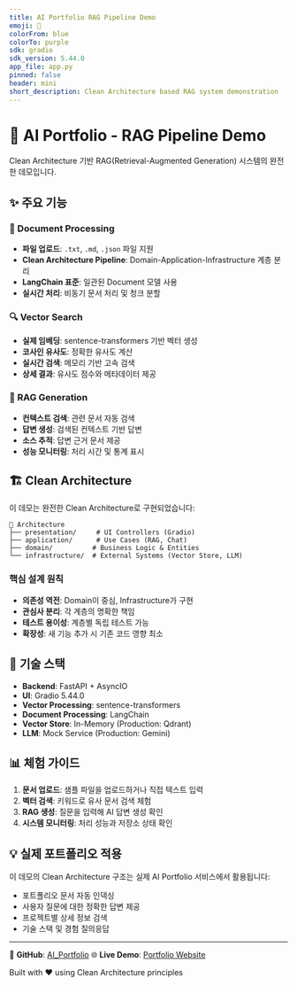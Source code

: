 ```yaml
---
title: AI Portfolio RAG Pipeline Demo
emoji: 🤖
colorFrom: blue
colorTo: purple
sdk: gradio
sdk_version: 5.44.0
app_file: app.py
pinned: false
header: mini
short_description: Clean Architecture based RAG system demonstration
---
```


# 🤖 AI Portfolio - RAG Pipeline Demo

Clean Architecture 기반 RAG(Retrieval-Augmented Generation) 시스템의 완전한 데모입니다.

## ✨ 주요 기능

### 📄 Document Processing
- **파일 업로드**: `.txt`, `.md`, `.json` 파일 지원
- **Clean Architecture Pipeline**: Domain-Application-Infrastructure 계층 분리
- **LangChain 표준**: 일관된 Document 모델 사용
- **실시간 처리**: 비동기 문서 처리 및 청크 분할

### 🔍 Vector Search
- **실제 임베딩**: sentence-transformers 기반 벡터 생성
- **코사인 유사도**: 정확한 유사도 계산
- **실시간 검색**: 메모리 기반 고속 검색
- **상세 결과**: 유사도 점수와 메타데이터 제공

### 🤖 RAG Generation  
- **컨텍스트 검색**: 관련 문서 자동 검색
- **답변 생성**: 검색된 컨텍스트 기반 답변
- **소스 추적**: 답변 근거 문서 제공
- **성능 모니터링**: 처리 시간 및 통계 표시

## 🏗️ Clean Architecture

이 데모는 완전한 Clean Architecture로 구현되었습니다:

```
📁 Architecture
├── presentation/     # UI Controllers (Gradio)
├── application/      # Use Cases (RAG, Chat)  
├── domain/          # Business Logic & Entities
└── infrastructure/  # External Systems (Vector Store, LLM)
```

### 핵심 설계 원칙
- **의존성 역전**: Domain이 중심, Infrastructure가 구현
- **관심사 분리**: 각 계층의 명확한 책임
- **테스트 용이성**: 계층별 독립 테스트 가능
- **확장성**: 새 기능 추가 시 기존 코드 영향 최소

## 🚀 기술 스택

- **Backend**: FastAPI + AsyncIO
- **UI**: Gradio 5.44.0
- **Vector Processing**: sentence-transformers
- **Document Processing**: LangChain
- **Vector Store**: In-Memory (Production: Qdrant)
- **LLM**: Mock Service (Production: Gemini)

## 📊 체험 가이드

1. **문서 업로드**: 샘플 파일을 업로드하거나 직접 텍스트 입력
2. **벡터 검색**: 키워드로 유사 문서 검색 체험
3. **RAG 생성**: 질문을 입력해 AI 답변 생성 확인
4. **시스템 모니터링**: 처리 성능과 저장소 상태 확인

## 💡 실제 포트폴리오 적용

이 데모의 Clean Architecture 구조는 실제 AI Portfolio 서비스에서 활용됩니다:
- 포트폴리오 문서 자동 인덱싱
- 사용자 질문에 대한 정확한 답변 제공
- 프로젝트별 상세 정보 검색
- 기술 스택 및 경험 질의응답

---

🔗 **GitHub**: [AI_Portfolio](https://github.com/user/AI_Portfolio)
🌐 **Live Demo**: [Portfolio Website](https://ai-portfolio.com)

Built with ❤️ using Clean Architecture principles